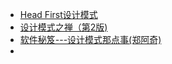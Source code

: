 - [Head First设计模式](http://img.zongqilive.cn/Head%20First%E8%AE%BE%E8%AE%A1%E6%A8%A1%E5%BC%8F.pdf)
- [设计模式之禅（第2版)](https://img.zongqilive.cn/%E8%AE%BE%E8%AE%A1%E6%A8%A1%E5%BC%8F%E4%B9%8B%E7%A6%85%EF%BC%88%E7%AC%AC2%E7%89%88%EF%BC%89.pdf)
- [软件秘笈---设计模式那点事(郑阿奇)](http://img.zongqilive.cn/%E3%80%8A%E8%BD%AF%E4%BB%B6%E7%A7%98%E7%AC%88---%E8%AE%BE%E8%AE%A1%E6%A8%A1%E5%BC%8F%E9%82%A3%E7%82%B9%E4%BA%8B%E3%80%8B.%28%E9%83%91%E9%98%BF%E5%A5%87%29.pdf)
- 

